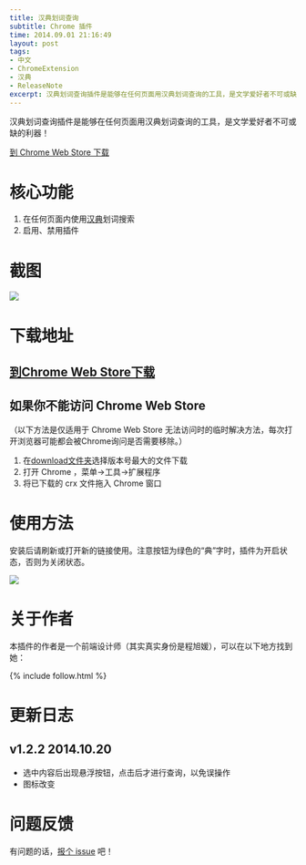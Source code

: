 ```yaml
---
title: 汉典划词查询
subtitle: Chrome 插件
time: 2014.09.01 21:16:49
layout: post
tags:
- 中文
- ChromeExtension
- 汉典
- ReleaseNote
excerpt: 汉典划词查询插件是能够在任何页面用汉典划词查询的工具，是文学爱好者不可或缺的利器！<a href="https://chrome.google.com/webstore/detail/%E6%B1%89%E5%85%B8%E5%88%92%E8%AF%8D%E6%9F%A5%E8%AF%A2/pjcmbkecgompjciiingblpjhabmjonkb" target="_blank" onclick="_gaq.push(['_trackEvent', 'ToChromeStore', 'handian', window.location.pathname]);">到 Chrome Web Store 下载</a>
---
```


汉典划词查询插件是能够在任何页面用汉典划词查询的工具，是文学爱好者不可或缺的利器！

<p class="no-indent"><a class="button" href="https://chrome.google.com/webstore/detail/%E6%B1%89%E5%85%B8%E5%88%92%E8%AF%8D%E6%9F%A5%E8%AF%A2/pjcmbkecgompjciiingblpjhabmjonkb" target="_blank" onclick="_gaq.push(['_trackEvent', 'ToChromeStore', 'handian', window.location.pathname]);">到 Chrome Web Store 下载</a></p>

# 核心功能

1. 在任何页面内使用<a href="http://www.zdic.net/" target="_blank">汉典</a>划词搜索
2. 启用、禁用插件

# 截图

<img src="{{ site.loadingImg }}" data-src="https://raw.githubusercontent.com/Ovilia/handian-chrome-extension/master/res/screenshoot.png" />

# 下载地址

## <a href="https://chrome.google.com/webstore/detail/%E6%B1%89%E5%85%B8%E5%88%92%E8%AF%8D%E6%9F%A5%E8%AF%A2/pjcmbkecgompjciiingblpjhabmjonkb" target="_blank" onclick="_gaq.push(['_trackEvent', 'ToChromeStore', 'handian', window.location.pathname]);">到Chrome Web Store下载</a>

## 如果你不能访问 Chrome Web Store

（以下方法是仅适用于 Chrome Web Store 无法访问时的临时解决方法，每次打开浏览器可能都会被Chrome询问是否需要移除。）

1. 在<a href="https://github.com/Ovilia/handian-chrome-extension/tree/master/download">download文件夹</a>选择版本号最大的文件下载
2. 打开 Chrome ，菜单->工具->扩展程序
3. 将已下载的 crx 文件拖入 Chrome 窗口

# 使用方法

安装后请刷新或打开新的链接使用。注意按钮为绿色的“典”字时，插件为开启状态，否则为关闭状态。

<img src="{{ site.loadingImg }}" data-src="https://raw.githubusercontent.com/Ovilia/handian-chrome-extension/master/res/screenshoot-1.png" />

# 关于作者

本插件的作者是一个前端设计师（其实真实身份是程旭媛），可以在以下地方找到她：

{% include follow.html %}

# 更新日志

## v1.2.2 2014.10.20

- 选中内容后出现悬浮按钮，点击后才进行查询，以免误操作
- 图标改变

# 问题反馈

有问题的话，<a href="https://github.com/Ovilia/handian-chrome-extension/issues/new">报个 issue</a> 吧！
